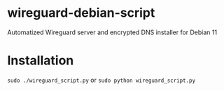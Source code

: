 # wireguard-debian-script
Automatized Wireguard server and encrypted DNS installer for Debian 11

# Installation
`sudo ./wireguard_script.py` or `sudo python wireguard_script.py`
